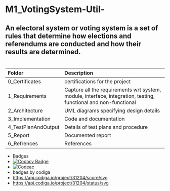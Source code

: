 # M1_VotingSystem-Util-
## An electoral system or voting system is a set of rules that determine how elections and referendums are conducted and how their results are determined.
# 
| Folder              | Description                                                                                                     |
| :------------------ | :-------------------------------------------------------------------------------------------------------------- |
| 0_Certificates      |  certifications for the project                                                                      |
| 1_Requirements      | Capture all the requirements wrt system, module, interface, integration, testing, functional and non-functional |
| 2_Architecture      | UML diagrams specifying design details                                                                         |
| 3_Implementation    | Code and documentation                                                                                          |
| 4_TestPlanAndOutput | Details of test plans and procedure                                                                             |
| 5_Report            | Documented report                                                                                               |   
| 6_Refrences         | References   |



* Badges
* [![Codacy Badge](https://app.codacy.com/project/badge/Grade/f85d03772df547748d1569f1acacfade)](https://www.codacy.com/gh/Nehalkamble/M1_VotingSystem-Util-/dashboard?utm_source=github.com&amp;utm_medium=referral&amp;utm_content=Nehalkamble/M1_VotingSystem-Util-&amp;utm_campaign=Badge_Grade)
* [![Codeac](https://static.codeac.io/badges/2-455661300.svg "Codeac")](https://app.codeac.io/github/Nehalkamble/M1_VotingSystem-Util-)
* badges by codiga
* https://api.codiga.io/project/31204/score/svg
* https://api.codiga.io/project/31204/status/svg
